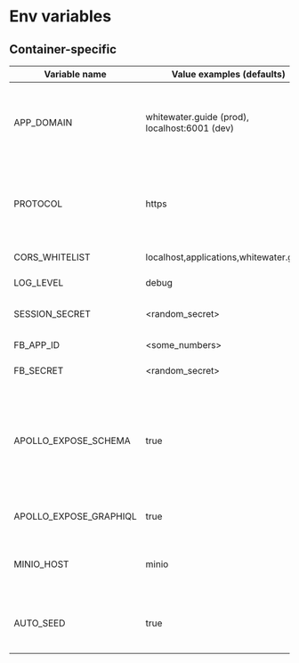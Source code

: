 # Env variables

## Container-specific

| Variable name               | Value examples (defaults)                          | Description                        |
|-----------------------------|----------------------------------------------------|------------------------------------|
| APP_DOMAIN                  | whitewater.guide (prod),<br/> localhost:6001 (dev) | Application domain. Used in backend to substitute minio internal urls with external urls    |
| PROTOCOL                    | https                                              | Used in backend together with APP_DOMAIN to generate external image urls |
| CORS_WHITELIST              | localhost,applications,whitewater.guide            | Cors whitelist for express |
| LOG_LEVEL                   | debug                                              | log level for pino logger |
| SESSION_SECRET              | <random_secret>                                    | Secret for passport.js sessions |
| FB_APP_ID                   | <some_numbers>                                     | Facebook app id |
| FB_SECRET                   | <random_secret>                                    | Secret for facebook auth |
| APOLLO_EXPOSE_SCHEMA        | true                                               | Should Apollo router expose 'schema.json' and 'typedefs.txt'? Mostly used by devtools and tests (mock data generator) |
| APOLLO_EXPOSE_GRAPHIQL      | true                                               | Should Apollo router expose GRAPHIQL UI
| MINIO_HOST                  | minio                                              | Minio host name in docker internal network |
| AUTO_SEED                   | true                                               | Set to true to automatically seed database on startup |
